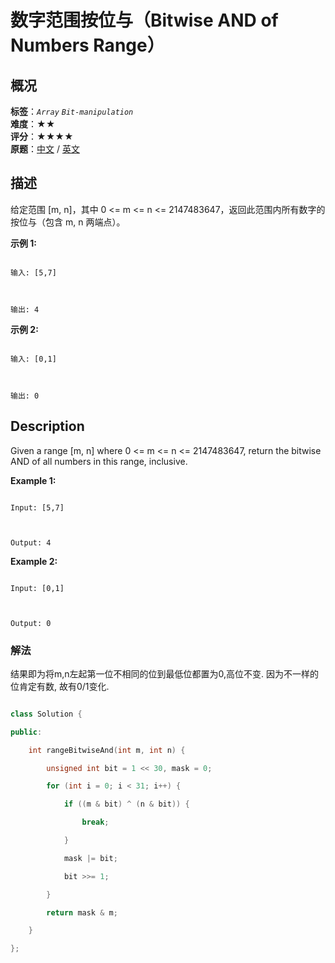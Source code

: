 # 数字范围按位与（Bitwise AND of Numbers Range）
## 概况
**标签**：*`Array`*  *`Bit-manipulation`*<br>
**难度**：★★<br>
**评分**：★★★★<br>
**原题**：[中文](https://leetcode-cn.com/problems/bitwise-and-of-numbers-range) / [英文](https://leetcode.com/problems/bitwise-and-of-numbers-range)
## 描述

给定范围 [m, n]，其中 0 <= m <= n <= 2147483647，返回此范围内所有数字的按位与（包含 m, n 两端点）。



**示例 1:**

```

输入: [5,7]



输出: 4

```



**示例 2:**

```

输入: [0,1]



输出: 0

```



## Description

Given a range [m, n] where 0 <= m <= n <= 2147483647, return the bitwise AND of all numbers in this range, inclusive.



**Example 1:**

```

Input: [5,7]



Output: 4

```





**Example 2:**

```

Input: [0,1]



Output: 0

```



### 解法

结果即为将m,n左起第一位不相同的位到最低位都置为0,高位不变. 因为不一样的位肯定有数, 故有0/1变化.

```c++

class Solution {

public:

    int rangeBitwiseAnd(int m, int n) {

        unsigned int bit = 1 << 30, mask = 0;

        for (int i = 0; i < 31; i++) {

            if ((m & bit) ^ (n & bit)) {

                break;    

            }

            mask |= bit;

            bit >>= 1;

        }

        return mask & m;

    }

};

```